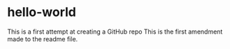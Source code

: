 # hello-world
This is a first attempt at creating a GitHub repo
This is the first amendment made to the readme file.
